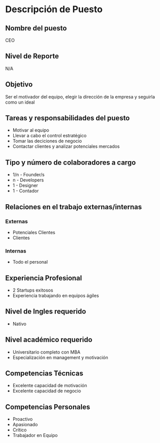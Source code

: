 # Descripción de Puesto

## Nombre del puesto
CEO

## Nivel de Reporte
N/A

## Objetivo
Ser el motivador del equipo, elegir la dirección de la empresa y seguirla como un ideal

## Tareas y responsabilidades del puesto
* Motivar al equipo
* Llevar a cabo el control estratégico
* Tomar las deciciones de negocio
* Contactar clientes y analizar potenciales mercados

## Tipo y número de colaboradores a cargo
* 1/n - Founder/s
* n - Developers
* 1 - Designer
* 1 - Contador

## Relaciones en el trabajo externas/internas
### Externas
* Potenciales Clientes
* Clientes

### Internas
* Todo el personal

## Experiencia Profesional
* 2 Startups exitosos
* Experiencia trabajando en equipos ágiles

## Nivel de Ingles requerido
* Nativo

## Nivel académico requerido
* Universitario completo con MBA
* Especialización en management y motivación

## Competencias Técnicas
* Excelente capacidad de motivación
* Excelente capacidad de negocio

## Competencias Personales
* Proactivo
* Apasionado
* Crítico
* Trabajador en Equipo
